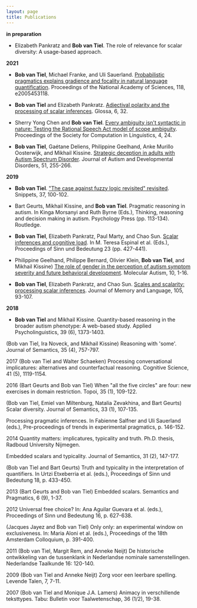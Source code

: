 ```yaml
---
layout: page
title: Publications
---
```


**in preparation**

* Elizabeth Pankratz and **Bob van Tiel**. The role of relevance for scalar diversity: A usage-based approach.

**2021**

* **Bob van Tiel**, Michael Franke, and Uli Sauerland. [Probabilistic pragmatics explains gradience and focality in natural language quantification](https://ling.auf.net/lingbuzz/005830/current.pdf?_s=Y__2kNMNd2vRuzLL). Proceedings of the National Academy of Sciences, 118, e2005453118.

* **Bob van Tiel** and Elizabeth Pankratz. [Adjectival polarity and the processing of scalar inferences](https://www.glossa-journal.org/articles/10.5334/gjgl.1457/). Glossa, 6, 32.

* Sherry Yong Chen and **Bob van Tiel**. [Every ambiguity isn't syntactic in nature: Testing the Rational Speech Act model of scope ambiguity](https://scholarworks.umass.edu/scil/vol4/iss1/24/). Proceedings of the Society for Computation in Linguistics, 4, 24.

* **Bob van Tiel**, Gaétane Deliens, Philippine Geelhand, Anke Murillo Oosterwijk, and Mikhail Kissine. [Strategic deception in adults with Autism Spectrum Disorder](https://link.springer.com/article/10.1007/s10803-020-04525-0). Journal of Autism and Developmental Disorders, 51, 255-266.

**2019**

* **Bob van Tiel**. ["The case against fuzzy logic revisited" revisited](https://www.ledonline.it/snippets/allegati/snippets37039.pdf). Snippets, 37, 100-102.

* Bart Geurts, Mikhail Kissine, and **Bob van Tiel**. Pragmatic reasoning in autism. In Kinga Morsanyi and Ruth Byrne (Eds.), Thinking, reasoning and decision making in autism. Psychology Press (pp. 113-134). Routledge.

* **Bob van Tiel**, Elizabeth Pankratz, Paul Marty, and Chao Sun. [Scalar inferences and cognitive load](https://semanticsarchive.net/Archive/Tg3ZGI2M/Vantiel.pdf). In M. Teresa Espinal et al. (Eds.), Proceedings of Sinn und Bedeutung 23 (pp. 427-441).

* Philippine Geelhand, Philippe Bernard, Olivier Klein, **Bob van Tiel**, and Mikhail Kissine) [The role of gender in the perception of autism symptom severity and future behavioral development](https://molecularautism.biomedcentral.com/articles/10.1186/s13229-019-0266-4). Molecular Autism, 10, 1-16.

* **Bob van Tiel**, Elizabeth Pankratz, and Chao Sun. [Scales and scalarity: processing scalar inferences](https://sites.google.com/site/bobvantiel/scalesandscalarity.pdf). Journal of Memory and Language, 105, 93-107.

**2018**

* **Bob van Tiel** and Mikhail Kissine. Quantity-based reasoning in the broader autism phenotype: A web-based study. Applied Psycholinguistics, 39 (6), 1373-1403.

(Bob van Tiel, Ira Noveck, and Mikhail Kissine) Reasoning with 'some'. Journal of Semantics, 35 (4), 757-797.

2017
(Bob van Tiel and Walter Schaeken) Processing conversational implicatures: alternatives and counterfactual reasoning. Cognitive Science, 41 (5), 1119-1154.

2016
(Bart Geurts and Bob van Tiel) When "all the five circles" are four: new exercises in domain restriction. Topoi, 35 (1), 109-122.

(Bob van Tiel, Emiel van Miltenburg, Natalia Zevakhina, and Bart Geurts) Scalar diversity. Journal of Semantics, 33 (1), 107-135.

Processing pragmatic inferences. In Fabienne Salfner and Uli Sauerland (eds.), Pre-proceedings of trends in experimental pragmatics, p. 146-152.

2014
Quantity matters: implicatures, typicality and truth. Ph.D. thesis, Radboud University Nijmegen.

Embedded scalars and typicality. Journal of Semantics, 31 (2), 147-177.

(Bob van Tiel and Bart Geurts) Truth and typicality in the interpretation of quantifiers. In Urtzi Etxeberria et al. (eds.), Proceedings of Sinn und Bedeutung 18, p. 433-450.

2013
(Bart Geurts and Bob van Tiel) Embedded scalars. Semantics and Pragmatics, 6 (9), 1-37.

2012
Universal free choice? In: Ana Aguilar Guevara et al. (eds.), Proceedings of Sinn und Bedeutung 16, p. 627-638.

(Jacques Jayez and Bob van Tiel) Only only: an experimental window on exclusiveness. In: Maria Aloni et al. (eds.), Proceedings of the 18th Amsterdam Colloquium, p. 391-400.

2011
(Bob van Tiel, Margit Rem, and Anneke Neijt) De historische ontwikkeling van de tussenklank in Nederlandse nominale samenstellingen. Nederlandse Taalkunde 16: 120-140.

2009
(Bob van Tiel and Anneke Neijt) Zorg voor een leerbare spelling. Levende Talen, 7, 7-11.

2007
(Bob van Tiel and Monique J.A. Lamers) Animacy in verschillende teksttypes. Tabu: Bulletin voor Taalwetenschap, 36 (1/2), 19-38.
